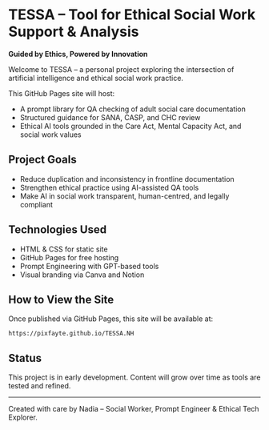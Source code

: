 # TESSA – Tool for Ethical Social Work Support & Analysis

**Guided by Ethics, Powered by Innovation**

Welcome to TESSA – a personal project exploring the intersection of artificial intelligence and ethical social work practice.

This GitHub Pages site will host:
- A prompt library for QA checking of adult social care documentation
- Structured guidance for SANA, CASP, and CHC review
- Ethical AI tools grounded in the Care Act, Mental Capacity Act, and social work values

## Project Goals
- Reduce duplication and inconsistency in frontline documentation
- Strengthen ethical practice using AI-assisted QA tools
- Make AI in social work transparent, human-centred, and legally compliant

## Technologies Used
- HTML & CSS for static site
- GitHub Pages for free hosting
- Prompt Engineering with GPT-based tools
- Visual branding via Canva and Notion

## How to View the Site
Once published via GitHub Pages, this site will be available at:
```
https://pixfayte.github.io/TESSA.NH
```

## Status
This project is in early development. Content will grow over time as tools are tested and refined.

---

Created with care by Nadia – Social Worker, Prompt Engineer & Ethical Tech Explorer.
